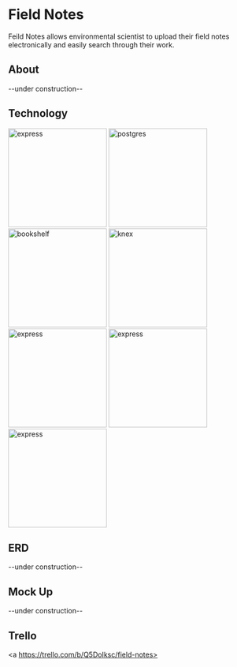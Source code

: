 # Field Notes
Feild Notes allows environmental scientist to upload their field notes electronically and easily search through their work.

## About
--under construction--

## Technology
<img src="images/nodejs.png" alt="express" width="200px">
<img src="images/postgres.png" alt="postgres" width="200px">
<img src="images/bookshelf-icon.png" alt="bookshelf" width="200px">
<img src="images/knex.png" alt="knex" width="200px">
<img src="images/express.png" alt="express" width="200px">
<img src="images/pug.png" alt="express" width="200px">
<img src="images/materialize.png" alt="express" width="200px">

## ERD
--under construction--

## Mock Up
--under construction--

## Trello
<a https://trello.com/b/Q5DoIksc/field-notes>
